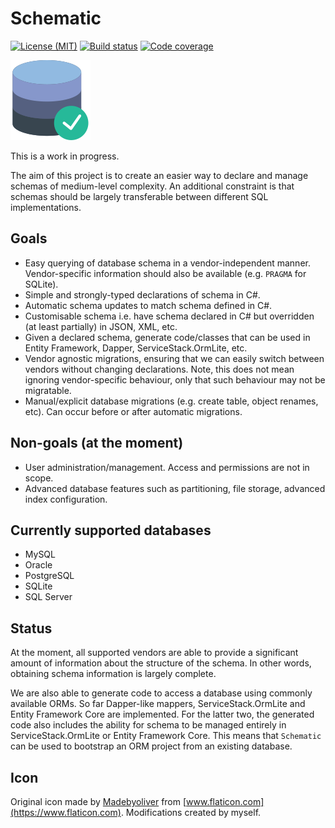 # Schematic

[![License (MIT)](https://img.shields.io/badge/license-MIT-blue.svg)](https://opensource.org/licenses/MIT) [![Build status](https://ci.appveyor.com/api/projects/status/4tojgp8j8hp8vyd3?svg=true)](https://ci.appveyor.com/project/sjp/sjp-schema) [![Code coverage](https://codecov.io/gh/sjp/Schematic/branch/master/graph/badge.svg)](https://codecov.io/gh/sjp/Schematic)

![Project icon](database.png)

This is a work in progress.

The aim of this project is to create an easier way to declare and manage schemas of medium-level complexity. An additional constraint is that schemas should be largely transferable between different SQL implementations.

## Goals

* Easy querying of database schema in a vendor-independent manner. Vendor-specific information should also be available (e.g. `PRAGMA` for SQLite).
* Simple and strongly-typed declarations of schema in C\#.
* Automatic schema updates to match schema defined in C\#.
* Customisable schema i.e. have schema declared in C\# but overridden (at least partially) in JSON, XML, etc.
* Given a declared schema, generate code/classes that can be used in Entity Framework, Dapper, ServiceStack.OrmLite, etc.
* Vendor agnostic migrations, ensuring that we can easily switch between vendors without changing declarations. Note, this does not mean ignoring vendor-specific behaviour, only that such behaviour may not be migratable.
* Manual/explicit database migrations (e.g. create table, object renames, etc). Can occur before or after automatic migrations.

## Non-goals (at the moment)

* User administration/management. Access and permissions are not in scope.
* Advanced database features such as partitioning, file storage, advanced index configuration.

## Currently supported databases

* MySQL
* Oracle
* PostgreSQL
* SQLite
* SQL Server

## Status

At the moment, all supported vendors are able to provide a significant amount of information about the structure of the schema. In other words, obtaining schema information is largely complete.

We are also able to generate code to access a database using commonly available ORMs. So far Dapper-like mappers, ServiceStack.OrmLite and Entity Framework Core are implemented. For the latter two, the generated code also includes the ability for schema to be managed entirely in ServiceStack.OrmLite or Entity Framework Core. This means that `Schematic` can be used to bootstrap an ORM project from an existing database.

## Icon

Original icon made by [Madebyoliver](https://dribbble.com/olivers) from [www.flaticon.com](https://www.flaticon.com). Modifications created by myself.
